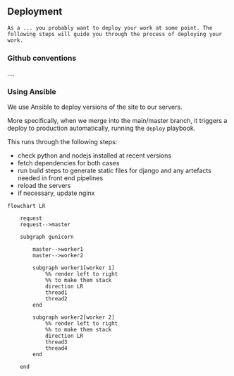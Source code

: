 ## Deployment

```{admonition} Draft
As a ... you probably want to deploy your work at some point. The following steps will guide you through the process of deploying your work.
```

### Github conventions

....

### Using Ansible

We use Ansible to deploy versions of the site to our servers.

More specifically, when we merge into the main/master branch, it triggers a deploy to production automatically, running the `deploy` playbook.

This runs through the following steps:

- check python and nodejs installed at recent versions
- fetch dependencies for both cases
- run build steps to generate static files for django and any artefacts needed in front end pipelines
- reload the servers
- if necessary, update nginx

```{mermaid}
flowchart LR

    request
    request-->master
    
    subgraph gunicorn
        
        master-->worker1
        master-->worker2

        subgraph worker1[worker 1]
            %% render left to right
            %% to make them stack
            direction LR
            thread1
            thread2
        end
        
        subgraph worker2[worker 2]
            %% render left to right
            %% to make them stack
            direction LR
            thread3
            thread4
        end
        
    end


```
